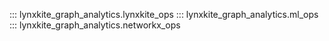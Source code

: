 ::: lynxkite_graph_analytics.lynxkite_ops
::: lynxkite_graph_analytics.ml_ops
::: lynxkite_graph_analytics.networkx_ops
